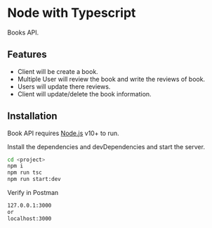 # Node with Typescript

Books API.

## Features

- Client will be create a book.
- Multiple User will review the book and write the reviews of book.
- Users will update there reviews.
- Client will update/delete the book information.

## Installation

Book API requires [Node.js](https://nodejs.org/) v10+ to run.

Install the dependencies and devDependencies and start the server.

```sh
cd <project>
npm i
npm run tsc
npm run start:dev
```

Verify in Postman

```sh
127.0.0.1:3000
or
localhost:3000
```
